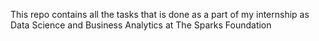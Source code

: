 This repo contains all the tasks that is done as a part of my internship as Data Science and Business Analytics at The Sparks Foundation
